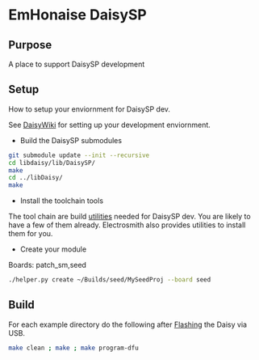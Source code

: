 # EmHonaise DaisySP

## Purpose

A place to support DaisySP development

## Setup

How to setup your enviornment for DaisySP dev.

See [DaisyWiki](https://github.com/electro-smith/DaisyWiki/wiki/1.-Setting-Up-Your-Development-Environment) for setting up your development
enviornment.

* Build the DaisySP submodules

```bash
git submodule update --init --recursive
cd libdaisy/lib/DaisySP/
make
cd ../libDaisy/
make
```

* Install the toolchain tools

The tool chain are build 
[utilities](https://github.com/electro-smith/DaisyWiki/wiki/Understanding-the-Toolchain) 
needed for DaisySP dev. You are likely to have a few of them already. 
Electrosmith also provides utilities to install them for you.

* Create your module

Boards: patch_sm,seed

```bash
./helper.py create ~/Builds/seed/MySeedProj --board seed
```

## Build

For each example directory do the following after 
[Flashing](https://github.com/electro-smith/DaisyWiki/wiki/1.-Setting-Up-Your-Development-Environment#4-Run-the-Blink-Example)
the Daisy via USB.

```bash
make clean ; make ; make program-dfu
```
